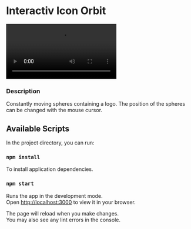 # Interactiv Icon Orbit

<!-- ![Sreenshot](/src/screenshot/icon-sphere.png) -->

![Vidéo](/src/screenshot/clip.mp4)

### Description

Constantly moving spheres containing a logo. The position of the spheres can be changed with the mouse cursor.

## Available Scripts

In the project directory, you can run:

### `npm install`

To install application dependencies.

### `npm start`

Runs the app in the development mode.\
Open [http://localhost:3000](http://localhost:3000) to view it in your browser.

The page will reload when you make changes.\
You may also see any lint errors in the console.
